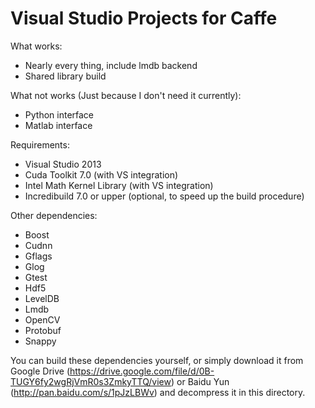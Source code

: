 # Visual Studio Projects for Caffe

What works:
- Nearly every thing, include lmdb backend
- Shared library build

What not works (Just because I don't need it currently):
- Python interface
- Matlab interface

Requirements:
- Visual Studio 2013
- Cuda Toolkit 7.0 (with VS integration)
- Intel Math Kernel Library (with VS integration)
- Incredibuild 7.0 or upper (optional, to speed up the build procedure)

Other dependencies:
- Boost
- Cudnn
- Gflags
- Glog
- Gtest
- Hdf5
- LevelDB
- Lmdb
- OpenCV
- Protobuf
- Snappy

You can build these dependencies yourself, or simply download it from Google Drive (https://drive.google.com/file/d/0B-TUGY6fy2wgRjVmR0s3ZmkyTTQ/view) or Baidu Yun (http://pan.baidu.com/s/1pJzLBWv) and decompress it in this directory.